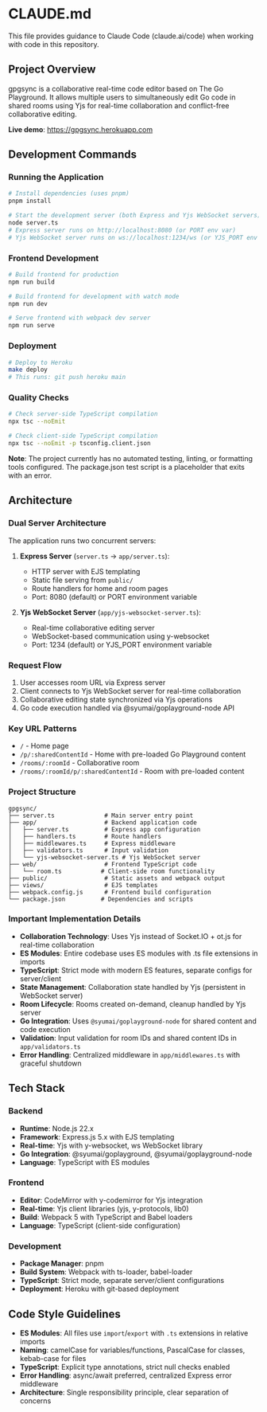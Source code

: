 # CLAUDE.md

This file provides guidance to Claude Code (claude.ai/code) when working with code in this repository.

## Project Overview

gpgsync is a collaborative real-time code editor based on The Go Playground. It allows multiple users to simultaneously edit Go code in shared rooms using Yjs for real-time collaboration and conflict-free collaborative editing.

**Live demo**: https://gpgsync.herokuapp.com

## Development Commands

### Running the Application
```bash
# Install dependencies (uses pnpm)
pnpm install

# Start the development server (both Express and Yjs WebSocket servers)
node server.ts
# Express server runs on http://localhost:8080 (or PORT env var)
# Yjs WebSocket server runs on ws://localhost:1234/ws (or YJS_PORT env var)
```

### Frontend Development
```bash
# Build frontend for production
npm run build

# Build frontend for development with watch mode
npm run dev

# Serve frontend with webpack dev server
npm run serve
```

### Deployment
```bash
# Deploy to Heroku
make deploy
# This runs: git push heroku main
```

### Quality Checks
```bash
# Check server-side TypeScript compilation
npx tsc --noEmit

# Check client-side TypeScript compilation  
npx tsc --noEmit -p tsconfig.client.json
```

**Note**: The project currently has no automated testing, linting, or formatting tools configured. The package.json test script is a placeholder that exits with an error.

## Architecture

### Dual Server Architecture
The application runs two concurrent servers:

1. **Express Server** (`server.ts` → `app/server.ts`):
   - HTTP server with EJS templating
   - Static file serving from `public/`
   - Route handlers for home and room pages
   - Port: 8080 (default) or PORT environment variable

2. **Yjs WebSocket Server** (`app/yjs-websocket-server.ts`):
   - Real-time collaborative editing server
   - WebSocket-based communication using y-websocket
   - Port: 1234 (default) or YJS_PORT environment variable

### Request Flow
1. User accesses room URL via Express server
2. Client connects to Yjs WebSocket server for real-time collaboration  
3. Collaborative editing state synchronized via Yjs operations
4. Go code execution handled via @syumai/goplayground-node API

### Key URL Patterns
- `/` - Home page
- `/p/:sharedContentId` - Home with pre-loaded Go Playground content
- `/rooms/:roomId` - Collaborative room
- `/rooms/:roomId/p/:sharedContentId` - Room with pre-loaded content

### Project Structure
```
gpgsync/
├── server.ts              # Main server entry point
├── app/                   # Backend application code
│   ├── server.ts          # Express app configuration
│   ├── handlers.ts        # Route handlers
│   ├── middlewares.ts     # Express middleware
│   ├── validators.ts      # Input validation
│   └── yjs-websocket-server.ts # Yjs WebSocket server
├── web/                   # Frontend TypeScript code
│   └── room.ts           # Client-side room functionality
├── public/                # Static assets and webpack output
├── views/                 # EJS templates
├── webpack.config.js      # Frontend build configuration
└── package.json          # Dependencies and scripts
```

### Important Implementation Details

- **Collaboration Technology**: Uses Yjs instead of Socket.IO + ot.js for real-time collaboration
- **ES Modules**: Entire codebase uses ES modules with .ts file extensions in imports
- **TypeScript**: Strict mode with modern ES features, separate configs for server/client
- **State Management**: Collaboration state handled by Yjs (persistent in WebSocket server)
- **Room Lifecycle**: Rooms created on-demand, cleanup handled by Yjs server
- **Go Integration**: Uses `@syumai/goplayground-node` for shared content and code execution
- **Validation**: Input validation for room IDs and shared content IDs in `app/validators.ts`
- **Error Handling**: Centralized middleware in `app/middlewares.ts` with graceful shutdown

## Tech Stack

### Backend
- **Runtime**: Node.js 22.x
- **Framework**: Express.js 5.x with EJS templating  
- **Real-time**: Yjs with y-websocket, ws WebSocket library
- **Go Integration**: @syumai/goplayground, @syumai/goplayground-node
- **Language**: TypeScript with ES modules

### Frontend  
- **Editor**: CodeMirror with y-codemirror for Yjs integration
- **Real-time**: Yjs client libraries (yjs, y-protocols, lib0)
- **Build**: Webpack 5 with TypeScript and Babel loaders
- **Language**: TypeScript (client-side configuration)

### Development
- **Package Manager**: pnpm
- **Build System**: Webpack with ts-loader, babel-loader
- **TypeScript**: Strict mode, separate server/client configurations
- **Deployment**: Heroku with git-based deployment

## Code Style Guidelines

- **ES Modules**: All files use `import`/`export` with `.ts` extensions in relative imports
- **Naming**: camelCase for variables/functions, PascalCase for classes, kebab-case for files
- **TypeScript**: Explicit type annotations, strict null checks enabled
- **Error Handling**: async/await preferred, centralized Express error middleware
- **Architecture**: Single responsibility principle, clear separation of concerns